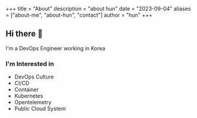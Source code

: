 +++
title = "About"
description = "about hun"
date = "2023-09-04"
aliases = ["about-me", "about-hun", "contact"]
author = "hun"
+++

## Hi there 👋

I'm a DevOps Engineer working in Korea

### I'm Interested in
- DevOps Culture
- CI/CD
- Container
- Kubernetes
- Opentelemetry
- Public Cloud System